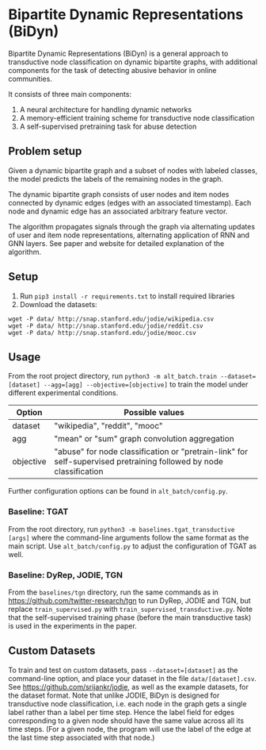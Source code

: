 # Bipartite Dynamic Representations (BiDyn)

Bipartite Dynamic Representations (BiDyn) is a general approach to transductive node classification on dynamic bipartite graphs, with additional components for the task of detecting abusive behavior in online communities.   

It consists of three main components:
1. A neural architecture for handling dynamic networks
2. A memory-efficient training scheme for transductive node classification
3. A self-supervised pretraining task for abuse detection

## Problem setup
Given a dynamic bipartite graph and a subset of nodes with labeled classes, the model predicts the labels of the remaining nodes in the graph.

The dynamic bipartite graph consists of user nodes and item nodes connected by dynamic edges (edges with an associated timestamp). Each node and dynamic edge has an associated arbitrary feature vector.

The algorithm propagates signals through the graph via alternating updates of user and item node representations, alternating application of RNN and GNN layers. See paper and website for detailed explanation of the algorithm.

## Setup
1. Run `pip3 install -r requirements.txt` to install required libraries
2. Download the datasets:
```
wget -P data/ http://snap.stanford.edu/jodie/wikipedia.csv
wget -P data/ http://snap.stanford.edu/jodie/reddit.csv
wget -P data/ http://snap.stanford.edu/jodie/mooc.csv
```

## Usage
From the root project directory, run `python3 -m alt_batch.train --dataset=[dataset] --agg=[agg] --objective=[objective]` to train the model under different experimental conditions.

| Option | Possible values |
| ------------- | ------------- |
| dataset | "wikipedia", "reddit", "mooc" |
| agg | "mean" or "sum" graph convolution aggregation  |
| objective | "abuse" for node classification or "pretrain-link" for self-supervised pretraining followed by node classification |

Further configuration options can be found in `alt_batch/config.py`.

### Baseline: TGAT
From the root directory, run `python3 -m baselines.tgat_transductive [args]` where the command-line arguments follow the same format as the main script. Use `alt_batch/config.py` to adjust the configuration of TGAT as well.

### Baseline: DyRep, JODIE, TGN
From the `baselines/tgn` directory, run the same commands as in https://github.com/twitter-research/tgn to run DyRep, JODIE and TGN, but replace `train_supervised.py` with `train_supervised_transductive.py`. Note that the self-supervised training phase (before the main transductive task) is used in the experiments in the paper.

## Custom Datasets
To train and test on custom datasets, pass `--dataset=[dataset]` as the command-line option, and place your dataset in the file `data/[dataset].csv`. See https://github.com/srijankr/jodie, as well as the example datasets, for the dataset format. Note that unlike JODIE, BiDyn is designed for transductive node classification, i.e. each node in the graph gets a single label rather than a label per time step. Hence the label field for edges corresponding to a given node should have the same value across all its time steps. (For a given node, the program will use the label of the edge at the last time step associated with that node.)
